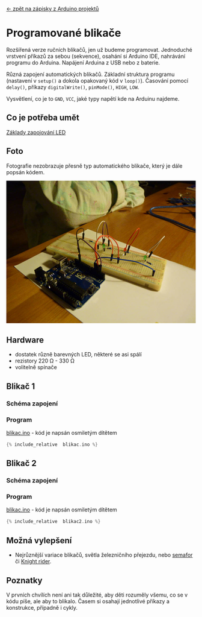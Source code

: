 [← zpět na zápisky z Arduino projektů](../index.md)

# Programované  blikače
Rozšířená verze ručních blikačů, jen už budeme programovat. Jednoduché vrstvení příkazů za sebou (sekvence), osahání si Arduino IDE, nahrávání programu do Arduina. Napájení Arduina z USB nebo z baterie.

Různá zapojení automatických blikačů. Základní struktura programu (nastavení v `setup()` a dokola opakovaný kód v `loop()`). Časování pomocí `delay()`, příkazy `digitalWrite()`, `pinMode()`, `HIGH`, `LOW`.

Vysvětlení, co je to `GND`, `VCC`, jaké typy napětí kde na Arduinu najdeme.

## Co je potřeba umět
[Základy zapojování LED](../rucni_blikace/rucni_blikace.md)

## Foto
Fotografie nezobrazuje přesně typ automatického blikače, který je dále popsán kódem.

![](P1360301.JPG)

## Hardware
* dostatek různě barevných LED, některé se asi spálí
* rezistory 220&nbsp;Ω - 330&nbsp;Ω
* volitelně spínače

## Blikač 1
### Schéma zapojení

### Program
[blikac.ino](blikac.ino) - kód je napsán osmiletým dítětem
``` c++
{% include_relative  blikac.ino %}
```
## Blikač 2
### Schéma zapojení

### Program
[blikac.ino](blikac2.ino) - kód je napsán osmiletým dítětem
``` c++
{% include_relative  blikac2.ino %}
```

## Možná vylepšení
* Nejrůznější variace blikačů, světla železničního přejezdu, nebo [semafor](../semafor/semafor.md) či [Knight rider](../knight_rider/knight_rider.md).

## Poznatky
V prvních chvílích není ani tak důležité, aby děti rozuměly všemu, co se v kódu píše, ale aby to blikalo. Časem si osahají jednotlivé příkazy a konstrukce, případně i cykly.

